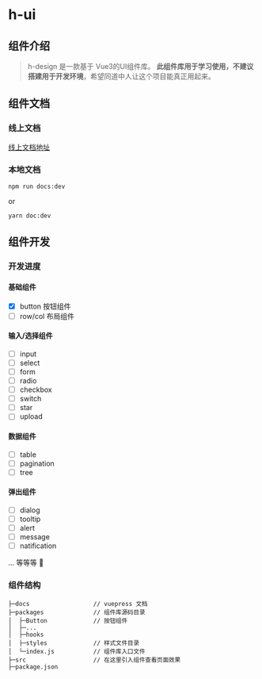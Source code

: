 # h-ui
## 组件介绍
> h-design 是一款基于 Vue3的UI组件库。
> **此组件库用于学习使用，不建议搭建用于开发环境**，希望同道中人让这个项目能真正用起来。
## 组件文档

### 线上文档
[线上文档地址](http://notfound404.cn:8000/)
### 本地文档
```
npm run docs:dev

```
or 
```
yarn doc:dev
```

## 组件开发

### 开发进度
#### 基础组件
- [x]  button 按钮组件
- [ ]  row/col 布局组件

#### 输入/选择组件
- [ ]  input
- [ ]  select
- [ ]  form
- [ ]  radio
- [ ]  checkbox
- [ ]  switch
- [ ]  star
- [ ]  upload

#### 数据组件
- [ ]  table
- [ ]  pagination
- [ ]  tree

#### 弹出组件
- [ ] dialog
- [ ] tooltip
- [ ] alert
- [ ] message
- [ ] natification

... 等等等 🎯

### 组件结构
```
├─docs                  // vuepress 文档
├─packages              // 组件库源码目录
│  ├─Button             // 按钮组件
│  ├─...
│  ├─hooks              
│  ├─styles             // 样式文件目录
│  └─index.js           // 组件库入口文件
├─src                   // 在这里引入组件查看页面效果
├─package.json
```